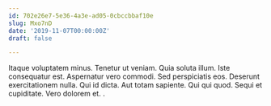 ```yaml
---
id: 702e26e7-5e36-4a3e-ad05-0cbccbbaf10e
slug: Mxo7nD
date: '2019-11-07T00:00:00Z'
draft: false

---
```


Itaque voluptatem minus. Tenetur ut veniam. Quia soluta illum. Iste consequatur est. Aspernatur vero commodi. Sed perspiciatis eos. Deserunt exercitationem nulla. Qui id dicta. Aut totam sapiente. Qui qui quod. Sequi et cupiditate. Vero dolorem et. .

